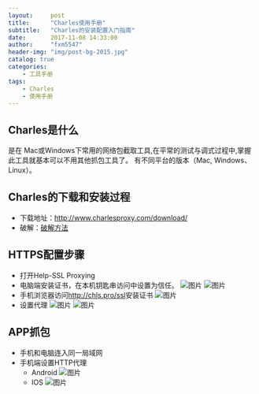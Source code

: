 ```yaml
---
layout:     post
title:      "Charles使用手册"
subtitle:   "Charles的安装配置入门指南"
date:       2017-11-08 14:33:00
author:     "fxm5547"
header-img: "img/post-bg-2015.jpg"
catalog: true
categories:
    - 工具手册
tags:
    - Charles
    - 使用手册
---
```


## Charles是什么 
是在 Mac或Windows下常用的网络包截取工具,在平常的测试与调式过程中,掌握此工具就基本可以不用其他抓包工具了。 有不同平台的版本（Mac, Windows、Linux）。

## Charles的下载和安装过程 
- 下载地址：http://www.charlesproxy.com/download/ 
- 破解：[破解方法](http://www.jianshu.com/p/89111882fa99) 

## HTTPS配置步骤 
- 打开Help-SSL Proxying
- 电脑端安装证书，在本机钥匙串访问中设置为信任。 
 ![图片](https://dn-coding-net-production-pp.qbox.me/b1de563a-b4e6-4cbd-93ac-d72be5eda7e7.png?imageView2/0/w/600) 
 ![图片](https://dn-coding-net-production-pp.qbox.me/9ac31a48-4d5f-4724-95c1-c733a74b12b8.png?imageView2/0/w/600) 
- 手机浏览器访问<http://chls.pro/ssl>安装证书 
 ![图片](https://dn-coding-net-production-pp.qbox.me/c23a5059-8999-47b4-b719-9baa2b0c6af5.png) 
- 设置代理
 ![图片](https://dn-coding-net-production-pp.qbox.me/47dde2a2-12e6-41ac-9133-df45b19bd6fa.png?imageView2/0/w/600) 
 ![图片](https://dn-coding-net-production-pp.qbox.me/145d62c0-c6d9-449f-bf80-a1562024a24c.png?imageView2/0/w/600) 


## APP抓包
- 手机和电脑连入同一局域网
- 手机端设置HTTP代理 
  - Android
 ![图片](https://dn-coding-net-production-pp.qbox.me/94115abe-2d90-4b2d-87a6-437e56ebc5e9.png?imageView2/0/w/600) 
  - IOS 
 ![图片](https://dn-coding-net-production-pp.qbox.me/416f0033-0ccd-4851-a4ef-f9c5ddd920d0.png?imageView2/0/w/600) 
